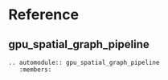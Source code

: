 # Reference

## gpu_spatial_graph_pipeline

```{eval-rst}
.. automodule:: gpu_spatial_graph_pipeline
   :members:
```
